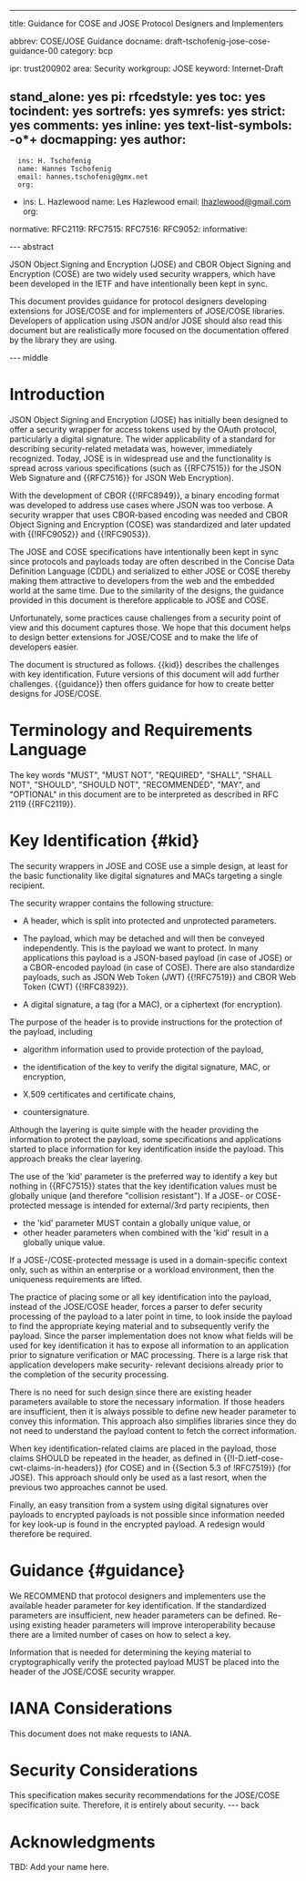 ---
title: Guidance for COSE and JOSE Protocol Designers and Implementers

abbrev: COSE/JOSE Guidance
docname: draft-tschofenig-jose-cose-guidance-00
category: bcp

ipr: trust200902
area: Security
workgroup: JOSE
keyword: Internet-Draft

stand_alone: yes
pi:
  rfcedstyle: yes
  toc: yes
  tocindent: yes
  sortrefs: yes
  symrefs: yes
  strict: yes
  comments: yes
  inline: yes
  text-list-symbols: -o*+
  docmapping: yes
author:
 -
      ins: H. Tschofenig
      name: Hannes Tschofenig
      email: hannes.tschofenig@gmx.net
      org:

 -
      ins: L. Hazlewood
      name: Les Hazlewood
      email:  lhazlewood@gmail.com
      org:

normative:
  RFC2119:
  RFC7515:
  RFC7516:
  RFC9052:
informative:

--- abstract

JSON Object Signing and Encryption (JOSE) and  CBOR Object Signing
and Encryption (COSE) are two widely used security wrappers, which
have been developed in the IETF and have intentionally been kept
in sync.

This document provides guidance for protocol designers developing
extensions for JOSE/COSE and for implementers of JOSE/COSE libraries.
Developers of application using JSON and/or JOSE should also read
this document but are realistically more focused on the documentation
offered by the library they are using.

--- middle

#  Introduction

JSON Object Signing and Encryption (JOSE) has initially been designed
to offer a security wrapper for access tokens used by the
OAuth protocol, particularly a digital signature. The wider
applicability of a standard for describing security-related
metadata was, however, immediately recognized. Today, JOSE is
in widespread use and the functionality is spread across various
specifications (such as {{RFC7515}} for the JSON Web Signature and
{{RFC7516}} for JSON Web Encryption).

With the development of CBOR {{!RFC8949}}, a binary encoding format was developed
to address use cases where JSON was too verbose. A security wrapper
that uses CBOR-based encoding was needed and CBOR Object Signing
and Encryption (COSE) was standardized and later updated with
{{!RFC9052}} and {{!RFC9053}}.

The JOSE and COSE specifications have intentionally been kept in
sync since protocols and payloads today are often described in
the Concise Data Definition Language (CDDL) and serialized to
either JOSE or COSE thereby making them attractive to developers
from the web and the embedded world at the same time. Due to the
similarity of the designs, the guidance provided in this document
is therefore applicable to JOSE and COSE.

Unfortunately, some practices cause challenges from a security
point of view and this document captures those. We hope that this
document helps to design better extensions for JOSE/COSE and to
make the life of developers easier.

The document is structured as follows. {{kid}} describes the
challenges with key identification. Future versions of this
document will add further challenges. {{guidance}} then offers
guidance for how to create better designs for JOSE/COSE.

# Terminology and Requirements Language

The key words "MUST", "MUST NOT", "REQUIRED", "SHALL", "SHALL NOT",
"SHOULD", "SHOULD NOT", "RECOMMENDED", "MAY", and "OPTIONAL" in this
document are to be interpreted as described in RFC 2119 {{RFC2119}}.

#  Key Identification {#kid}

The security wrappers in JOSE and COSE use a simple design, at least
for the basic functionality like digital signatures and MACs targeting a
single recipient.

The security wrapper contains the following structure:

 - A header, which is split into protected and unprotected parameters.

 - The payload, which may be detached and will then be conveyed
 independently. This is the payload we want to protect. In many applications this
 payload is a JSON-based payload (in case of JOSE) or a CBOR-encoded payload
 (in case of COSE). There are also standardize payloads, such as JSON Web Token
 (JWT) {{!RFC7519}} and CBOR Web Token (CWT) {{!RFC8392}}.
 
 - A digital signature, a tag (for a MAC), or a ciphertext (for encryption).

The purpose of the header is to provide instructions for the protection of
the payload, including

* algorithm information used to provide protection of the payload,

* the identification of the key to verify the digital signature, MAC, or
encryption,

* X.509 certificates and certificate chains,

* countersignature.

Although the layering is quite simple with the header providing the information
to protect the payload, some specifications and applications
started to place information for key identification inside the payload. This
approach breaks the clear layering.

The use of the 'kid' parameter is the preferred way to identify a key but
nothing in {{RFC7515}} states that the key identification values must be
globally unique (and therefore "collision resistant"). If a JOSE- or COSE-protected
message is intended for external/3rd party recipients, then 

- the 'kid' parameter MUST contain a globally unique value, or
- other header parameters when combined with the 'kid' result in a
globally unique value.

If a JOSE-/COSE-protected message is used in a domain-specific context only,
such as within an enterprise or a workload environment, then the uniqueness
requirements are lifted.

The practice of placing some or all key identification into the payload, instead
of the JOSE/COSE header, forces a parser to defer security processing of the
payload to a later point in time, to look inside the payload to find the
appropriate keying material and to subsequently verify the payload. Since the
parser implementation does not know what fields will be used for key identification
it has to expose all information to an application prior to signature verification
or MAC processing. There is a large risk that application developers make security-
relevant decisions already prior to the completion of the security processing.

There is no need for such design since there are existing header parameters
available to store the necessary information. If those headers are insufficient,
then it is always possible to define new header parameter to convey this information.
This approach also simplifies libraries since they do not need to understand
the payload content to fetch the correct information.

When key identification-related claims are placed in the payload, those
claims SHOULD be repeated in the header, as defined in {{!I-D.ietf-cose-cwt-claims-in-headers}} (for COSE)
and in {{Section 5.3 of !RFC7519}} (for JOSE). This approach should only be
used as a last resort, when the previous two approaches cannot be used.

Finally, an easy transition from a system using digital signatures over
payloads to encrypted payloads is not possible since information needed
for key look-up is found in the encrypted payload. A redesign would
therefore be required.

# Guidance {#guidance}

We RECOMMEND that protocol designers and implementers use the
available header parameter for key identification. If the standardized
parameters are insufficient, new header parameters can be defined.
Re-using existing header parameters will improve interoperability
because there are a limited number of cases on how to select a key.

Information that is needed for determining the keying material
to cryptographically verify the protected payload MUST be placed
into the header of the JOSE/COSE security wrapper.

#  IANA Considerations

This document does not make requests to IANA.

#  Security Considerations

This specification makes security recommendations for the
JOSE/COSE specification suite. Therefore, it is entirely
about security.
--- back

# Acknowledgments

TBD: Add your name here.
